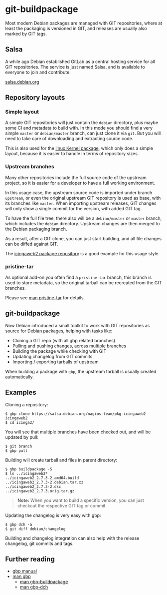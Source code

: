 git-buildpackage
================

Most modern Debian packages are managed with GIT repositories, where at least the packaging is versioned in GIT, and
releases are usually also marked by GIT tags.

## Salsa

A while ago Debian established GitLab as a central hosting service for all GIT repositories. The service is just named
Salsa, and is available to everyone to join and contribute.

[salsa.debian.org](https://salsa.debian.org)

## Repository layouts

### Simple layout

A simple GIT repositories will just contain the `debian` directory, plus maybe some CI and metadata to build with.
In this mode you should find a very simple `master` or `debian/master` branch, can just clone it via `git`. But you
will need to take care of downloading and extracting source code.

This is also used for the [linux Kernel package](https://salsa.debian.org/kernel-team/linux), which only does a simple
layout, because it is easier to handle in terms of repository sizes.

### Upstream branches

Many other repositories include the full source code of the upstream project, so it is easier for a developer to have
a full working environment.

In this usage case, the upstream source code is imported under branch `upstream`, or even the original upstream GIT
repository is used as base, with its branches like `master`. When importing upstream releases, GIT changes will only
show a single commit for the version, with added GIT tag.

To have the full file tree, there also will be a `debian/master` or `master` branch, which includes the `debian`
directory. Upstream changes are then merged to the Debian packaging branch.

As a result, after a GIT clone, you can just start building, and all file changes can be diffed against GIT.

The [icingaweb2 package repository](https://salsa.debian.org/nagios-team/pkg-icingaweb2) is a good example for this
usage style.

### pristine-tar

As optional add-on you often find a `pristine-tar` branch, this branch is used to store metadata, so the original
tarball can be recreated from the GIT branches.

Please see [man pristine-tar](https://manpages.debian.org/unstable/pristine-tar/pristine-tar.1.en.html) for details.

## git-buildpackage

Now Debian introduced a small toolkit to work with GIT repositories as source for Debian packages, helping with tasks
like:

* Cloning a GIT repo (with all gbp related branches)
* Pulling and pushing changes, across multiple branches
* Building the package while checking with GIT
* Updating changelog from GIT commits
* Importing / exporting tarballs of upstream

When building a package with `gbp`, the upstream tarball is usually created automatically.

## Examples

Cloning a repository:

```
$ gbp clone https://salsa.debian.org/nagios-team/pkg-icingaweb2 icingaweb2
$ cd icinga2/
```

You will see that multiple branches have been checked out, and will be updated by pull:

```
$ git branch
$ gbp pull
```

Building will create tarball and files in parent directory:

```
$ gbp buildpackage -S
$ ls ../icingaweb2*
../icingaweb2_2.7.3-2_amd64.build
../icingaweb2_2.7.3-2.debian.tar.xz
../icingaweb2_2.7.3-2.dsc
../icingaweb2_2.7.3.orig.tar.gz
```

> **Note:** When you want to build a specific version, you can just checkout the respective GIT tag or commit

Updating the changelog is very easy with gbp:

```
$ gbp dch -a
$ git diff debian/changelog
```

Building and changelog integration can also help with the release changelog, git commits and tags.

## Further reading

* [gbp manual](https://honk.sigxcpu.org/projects/git-buildpackage/manual-html/gbp.html)
* [man gbp](https://manpages.debian.org/unstable/git-buildpackage/gbp.1.en.html)
    * [man gbp-buildpackage](https://manpages.debian.org/unstable/git-buildpackage/gbp-buildpackage.1.en.html)
    * [man gbp-dch](https://manpages.debian.org/unstable/git-buildpackage/gbp-dch.1.en.html)
